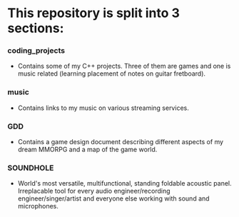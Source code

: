 # This repository is split into 3 sections:

### coding_projects
- Contains some of my C++ projects. Three of them are games and one is music related (learning placement of notes on guitar fretboard).

### music
- Contains links to my music on various streaming services.

### GDD 
- Contains a game design document describing different aspects of my dream MMORPG and a map of the game world.

### SOUNDHOLE
- World's most versatile, multifunctional, standing foldable acoustic panel. Irreplacable tool for every audio engineer/recording engineer/singer/artist and everyone else working with sound and microphones.
